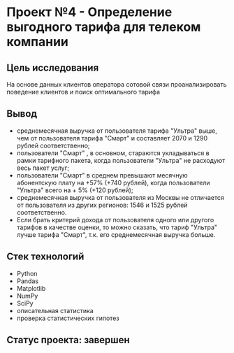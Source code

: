 # Проект №4 - Определение выгодного тарифа для телеком компании

## Цель исследования 
На основе данных клиентов оператора сотовой связи проанализировать поведение клиентов и поиск оптимального тарифа

## Вывод
* среднемесячная выручка от пользователя тарифа "Ультра" выше, чем от пользователя тарифа "Смарт" и составляет 2070 и 1290 рублей соответственно;
* пользователи "Смарт" , в основном, стараются укладываться в рамки тарифного пакета, когда пользователи "Ультра" не расходуют весь пакет услуг;
* пользователи "Смарт" в среднем превышают месячную абонентскую плату на +57% (+740 рублей), когда пользователи "Ультра" всего на + 5% (+120 рублей);
* среднемесячная выручка от пользователя из Москвы не отличается от пользователя из других регионов: 1546 и 1525 рублей соответственно.
* Если брать критерий дохода от пользователя одного или другого тарифов в качестве оценки, то можно сказать, что тариф "Ультра" лучше тарифа "Смарт", т.к. его среднемесячная выручка больше.

## Стек технологий
* Python
* Pandas
* Matplotlib
* NumPy
* SciPy
* описательная статистика
* проверка статистических гипотез

## Статус проекта: завершен
